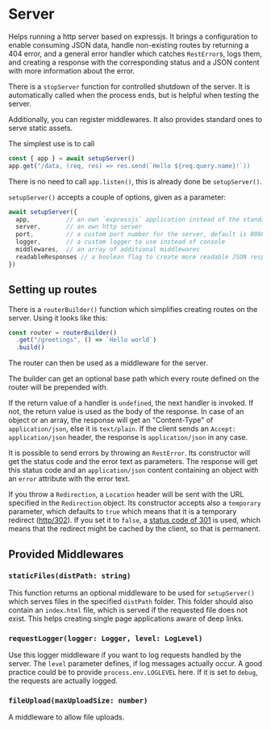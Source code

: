 # Server

Helps running a http server based on expressjs. It brings a configuration to enable consuming JSON data, handle non-existing routes by returning a 404 error, and a general error handler which catches `RestError`s, logs them, and creating a response with the corresponding status and a JSON content with more information about the error.

There is a `stopServer` function for controlled shutdown of the server. It is automatically called when the process ends, but is helpful when testing the server.

Additionally, you can register middlewares. It also provides standard ones to serve static assets.

The simplest use is to call

```ts
const { app } = await setupServer()
app.get("/data, (req, res) => res.send(`Hello ${req.query.name}!`))
```

There is no need to call `app.listen()`, this is already done be `setupServer()`.

`setupServer()` accepts a couple of options, given as a parameter:

```ts
await setupServer({
  app,          // an own `expressjs` application instead of the standard one
  server,       // an own http server
  port,         // a custom port number for the server, default is 8080
  logger,       // a custom logger to use instead of console
  middlewares,  // an array of additional middlewares
  readableResponses // a boolean flag to create more readable JSON responses
})
```

## Setting up routes

There is a `routerBuilder()` function which simplifies creating routes on the server. Using it looks like this:

```ts
const router = routerBuilder()
  .get("/greetings", () => `Hello world`)
  .build()
```

The router can then be used as a middleware for the server.

The builder can get an optional base path which every route defined on the router will be prepended with.

If the return value of a handler is `undefined`, the next handler is invoked. If not, the return value is used as the body of the response. In case of an object or an array, the response will get an "Content-Type" of `application/json`, else it is `text/plain`. If the client sends an `Accept: application/json` header, the response is `application/json` in any case.

It is possible to send errors by throwing an `RestError`. Its constructor will get the status code and the error text as parameters. The response will get this status code and an `application/json` content containing an object with an `error` attribute with the error text.

If you throw a `Redirection`, a `Location` header will be sent with the URL specified in the `Redirection` object. Its constructor accepts also a `temporary` parameter, which defaults to `true` which means that it is a temporary redirect ([http/302](https://http.cat/302)). If you set it to `false`, a [status code of 301](https://http.cat/301) is used, which means that the redirect might be cached by the client, so that is permanent.

## Provided Middlewares

### `staticFiles(distPath: string)`

This function returns an optional middleware to be used for `setupServer()` which serves files in the specified `distPath` folder. This folder should also contain an `index.html` file, which is served if the requested file does not exist. This helps creating single page applications aware of deep links.

### `requestLogger(logger: Logger, level: LogLevel)`

Use this logger middleware if you want to log requests handled by the server. The `level` parameter defines, if log messages actually occur. A good practice could be to provide `process.env.LOGLEVEL` here. If it is set to `debug`, the requests are actually logged.

### `fileUpload(maxUploadSize: number)`

A middleware to allow file uploads.
